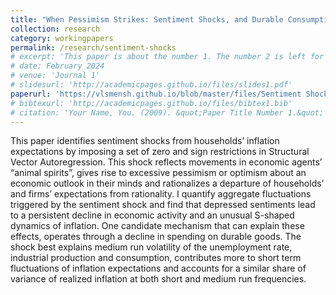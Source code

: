 ```yaml
---
title: "When Pessimism Strikes: Sentiment Shocks, and Durable Consumption (2024)"
collection: research
category: workingpapers
permalink: /research/sentiment-shocks
# excerpt: 'This paper is about the number 1. The number 2 is left for future work.'
# date: February 2024
# venue: 'Journal 1'
# slidesurl: 'http://academicpages.github.io/files/slides1.pdf'
paperurl: 'https://vlsmensh.github.io/blob/master/files/Sentiment Shocks.pdf'
# bibtexurl: 'http://academicpages.github.io/files/bibtex1.bib'
# citation: 'Your Name, You. (2009). &quot;Paper Title Number 1.&quot; <i>Journal 1</i>. 1(1).'
---
```

This paper identifies sentiment shocks from households’ inflation expectations by 
imposing a set of zero and sign restrictions in Structural Vector Autoregression. This
shock reflects movements in economic agents’ “animal spirits”, gives rise to excessive
pessimism or optimism about an economic outlook in their minds and rationalizes a
departure of households’ and firms’ expectations from rationality. I quantify aggregate
fluctuations triggered by the sentiment shock and find that depressed sentiments lead
to a persistent decline in economic activity and an unusual S-shaped dynamics of
inflation. One candidate mechanism that can explain these effects, operates through a
decline in spending on durable goods. The shock best explains medium run volatility
of the unemployment rate, industrial production and consumption, contributes more
to short term fluctuations of inflation expectations and accounts for a similar share of
variance of realized inflation at both short and medium run frequencies.
